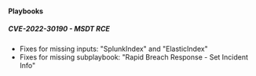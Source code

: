 
#### Playbooks
##### CVE-2022-30190 - MSDT RCE
- Fixes for missing inputs: "SplunkIndex" and "ElasticIndex"
- Fixes for missing subplaybook: "Rapid Breach Response - Set Incident Info"